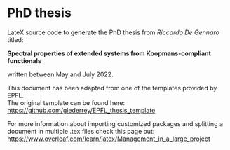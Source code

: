 # PhD thesis
LateX source code to generate the PhD thesis from *Riccardo De Gennaro* titled:

**Spectral properties of extended systems from Koopmans-compliant functionals**

written between May and July 2022.

This document has been adapted from one of the templates provided by EPFL.<br />
The original template can be found here:<br />
https://github.com/glederrey/EPFL_thesis_template

For more information about importing customized packages and splitting a document in multiple .tex files check this page out:<br />
https://www.overleaf.com/learn/latex/Management_in_a_large_project
